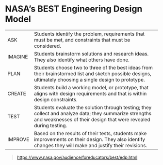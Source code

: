 # NASA’s BEST Engineering Design Model


|||
|---|---|
|ASK|Students identify the problem, requirements that must be met, and constraints that must be considered.|
|IMAGINE|Students brainstorm solutions and research ideas.  They also identify what others have done.|
|PLAN|Students choose two to three of the best ideas from their brainstormed list and sketch possible designs, ultimately choosing a single design to prototype.|
|CREATE|Students build a working model, or prototype, that aligns with design requirements and that is within design constraints.|
|TEST|Students evaluate the solution through testing; they collect and analyze data; they summarize strengths and weaknesses of their design that were revealed during testing.|
|IMPROVE|Based on the results of their tests, students make improvements on their design. They also identify changes they will make and justify their revisions.|

> https://www.nasa.gov/audience/foreducators/best/edp.html